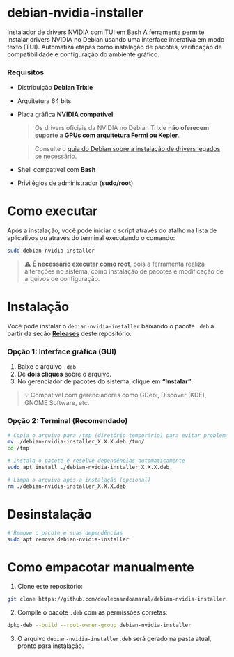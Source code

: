 # debian-nvidia-installer

Instalador de drivers NVIDIA com TUI em Bash
A ferramenta permite instalar drivers NVIDIA no Debian usando uma interface
interativa em modo texto (TUI). Automatiza etapas como instalação de pacotes,
verificação de compatibilidade e configuração do ambiente gráfico.

### Requisitos

* Distribuição **Debian Trixie**
* Arquitetura 64 bits
* Placa gráfica **NVIDIA compatível**
  > Os drivers oficiais da NVIDIA no Debian Trixie **não oferecem suporte a [GPUs com arquitetura Fermi ou Kepler](https://www.nvidia.com/en-us/drivers/unix/legacy-gpu/)**.
  
  > Consulte o [guia do Debian sobre a instalação de drivers legados](https://wiki.debian.org/NvidiaGraphicsDrivers#Tesla_Drivers) se necessário.
* Shell compatível com **Bash**
* Privilégios de administrador (**sudo/root**)

# Como executar

Após a instalação, você pode iniciar o script através do atalho na lista de aplicativos ou através do terminal executando o comando:

```bash
sudo debian-nvidia-installer
```

> ⚠️ **É necessário executar como root**, pois a ferramenta realiza alterações no sistema, como instalação de pacotes e modificação de arquivos de configuração.

# Instalação

Você pode instalar o `debian-nvidia-installer` baixando o pacote `.deb` a partir da seção **[Releases](https://github.com/devleonardoamaral/debian-nvidia-installer/releases)** deste repositório.

### Opção 1: Interface gráfica (GUI)

1. Baixe o arquivo `.deb`.
2. Dê **dois cliques** sobre o arquivo.
3. No gerenciador de pacotes do sistema, clique em **“Instalar”**.

> 💡 Compatível com gerenciadores como GDebi, Discover (KDE), GNOME Software, etc.

### Opção 2: Terminal (Recomendado)

```bash
# Copia o arquivo para /tmp (diretório temporário) para evitar problemas relacionados a permissões
mv ./debian-nvidia-installer_X.X.X.deb /tmp/
cd /tmp

# Instala o pacote e resolve dependências automaticamente
sudo apt install ./debian-nvidia-installer_X.X.X.deb

# Limpa o arquivo após a instalação (opcional)
rm ./debian-nvidia-installer_X.X.X.deb
```

# Desinstalação

```bash
# Remove o pacote e suas dependências
sudo apt remove debian-nvidia-installer
```

# Como empacotar manualmente

1. Clone este repositório:

```bash
git clone https://github.com/devleonardoamaral/debian-nvidia-installer.git
```

2. Compile o pacote `.deb` com as permissões corretas:

```bash
dpkg-deb --build --root-owner-group debian-nvidia-installer
```

3. O arquivo `debian-nvidia-installer.deb` será gerado na pasta atual, pronto para instalação.
